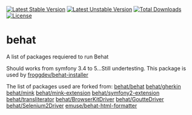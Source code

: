 [![Latest Stable Version](https://poser.pugx.org/froggdev/behat/v/stable.svg)](https://packagist.org/packages/froggdev/behat)
[![Latest Unstable Version](https://poser.pugx.org/froggdev/behat/v/unstable.svg)](https://packagist.org/packages/froggdev/behat)
[![Total Downloads](https://poser.pugx.org/froggdev/behat/downloads.svg)](https://packagist.org/packages/froggdev/behat)
[![License](https://poser.pugx.org/froggdev/behat/license.svg)](https://packagist.org/packages/froggdev/behat)

# behat

A list of packages requiered to run Behat

Should works from symfony 3.4 to 5...Still undertesting.
This package is used by [froggdev/behat-installer](https://packagist.org/packages/froggdev/behat-installer)

The list of packages used are forked from:
[behat/behat]()
[behat/gherkin]()
[behat/mink]()
[behat/mink-extension]()
[behat/symfony2-extension]()
[behat/transliterator]()
[behat/BrowserKitDriver]()
[behat/GoutteDriver]()
[behat/Selenium2Driver]()
[emuse/behat-html-formatter](https://packagist.org/packages/emuse/behat-html-formatter)
